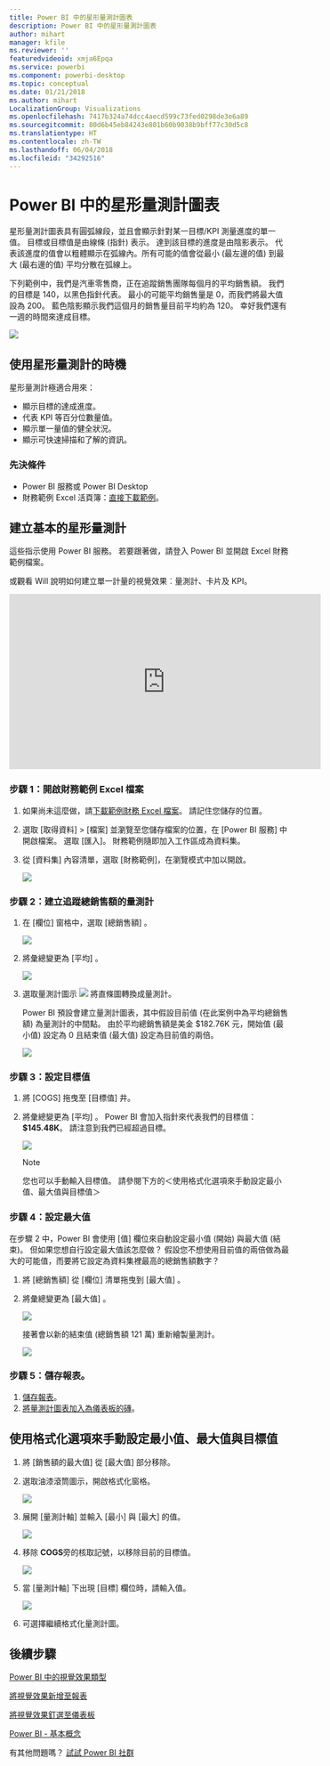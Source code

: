 ```yaml
---
title: Power BI 中的星形量測計圖表
description: Power BI 中的星形量測計圖表
author: mihart
manager: kfile
ms.reviewer: ''
featuredvideoid: xmja6Epqa
ms.service: powerbi
ms.component: powerbi-desktop
ms.topic: conceptual
ms.date: 01/21/2018
ms.author: mihart
LocalizationGroup: Visualizations
ms.openlocfilehash: 7417b324a74dcc4aecd599c73fed0298de3e6a89
ms.sourcegitcommit: 80d6b45eb84243e801b60b9038b9bff77c30d5c8
ms.translationtype: HT
ms.contentlocale: zh-TW
ms.lasthandoff: 06/04/2018
ms.locfileid: "34292516"
---
```

# <a name="radial-gauge-charts-in-power-bi"></a>Power BI 中的星形量測計圖表
星形量測計圖表具有圓弧線段，並且會顯示針對某一目標/KPI 測量進度的單一值。  目標或目標值是由線條 (指針) 表示。 達到該目標的進度是由陰影表示。  代表該進度的值會以粗體顯示在弧線內。所有可能的值會從最小 (最左邊的值) 到最大 (最右邊的值) 平均分散在弧線上。

下列範例中，我們是汽車零售商，正在追蹤銷售團隊每個月的平均銷售額。 我們的目標是 140，以黑色指針代表。  最小的可能平均銷售量是 0，而我們將最大值設為 200。  藍色陰影顯示我們這個月的銷售量目前平均約為 120。 幸好我們還有一週的時間來達成目標。

![](media/power-bi-visualization-radial-gauge-charts/gauge_m.png)

## <a name="when-to-use-a-radial-gauge"></a>使用星形量測計的時機
星形量測計極適合用來：

* 顯示目標的達成進度。
* 代表 KPI 等百分位數量值。
* 顯示單一量值的健全狀況。
* 顯示可快速掃描和了解的資訊。

### <a name="prerequisites"></a>先決條件
 - Power BI 服務或 Power BI Desktop
 - 財務範例 Excel 活頁簿：[直接下載範例](http://go.microsoft.com/fwlink/?LinkID=521962)。

## <a name="create-a-basic-radial-gauge"></a>建立基本的星形量測計
這些指示使用 Power BI 服務。 若要跟著做，請登入 Power BI 並開啟 Excel 財務範例檔案。  

或觀看 Will 說明如何建立單一計量的視覺效果︰量測計、卡片及 KPI。

<iframe width="560" height="315" src="https://www.youtube.com/embed/xmja6EpqaO0?list=PL1N57mwBHtN0JFoKSR0n-tBkUJHeMP2cP" frameborder="0" allowfullscreen></iframe>

### <a name="step-1-open-the-financial-sample-excel-file"></a>步驟 1：開啟財務範例 Excel 檔案
1. 如果尚未這麼做，請[下載範例財務 Excel 檔案](sample-financial-download.md)。 請記住您儲存的位置。

2. 選取 [取得資料] \> [檔案] 並瀏覽至您儲存檔案的位置，在 [Power BI 服務] 中開啟檔案。 選取 [匯入]。 財務範例隨即加入工作區成為資料集。

3. 從 [資料集] 內容清單，選取 [財務範例]，在瀏覽模式中加以開啟。

    ![](media/power-bi-visualization-radial-gauge-charts/power-bi-dataset.png)

### <a name="step-2-create-a-gauge-to-track-gross-sales"></a>步驟 2：建立追蹤總銷售額的量測計
1. 在 [欄位]  窗格中，選取 [總銷售額] 。
   
   ![](media/power-bi-visualization-radial-gauge-charts/grosssalesvalue_new.png)
2. 將彙總變更為 [平均] 。
   
   ![](media/power-bi-visualization-radial-gauge-charts/changetoaverage_new.png)
3. 選取量測計圖示 ![](media/power-bi-visualization-radial-gauge-charts/gaugeicon_new.png) 將直條圖轉換成量測計。
   
   Power BI 預設會建立量測計圖表，其中假設目前值 (在此案例中為平均總銷售額) 為量測計的中間點。 由於平均總銷售額是美金 $182.76K 元，開始值 (最小值) 設定為 0 且結束值 (最大值) 設定為目前值的兩倍。
   
   ![](media/power-bi-visualization-radial-gauge-charts/gauge_no_target.png)

### <a name="step-3-set-a-target-value"></a>步驟 3：設定目標值
1. 將 [COGS]  拖曳至 [目標值]  井。
2. 將彙總變更為 [平均] 。
   Power BI 會加入指針來代表我們的目標值：**$145.48K**。 請注意到我們已經超過目標。
   
   ![](media/power-bi-visualization-radial-gauge-charts/gaugeinprogress_new.png)
   
   > [!NOTE]
   > 您也可以手動輸入目標值。  請參閱下方的＜使用格式化選項來手動設定最小值、最大值與目標值＞
   > 
   > 

### <a name="step-4-set-a-maximum-value"></a>步驟 4：設定最大值
在步驟 2 中，Power BI 會使用 [值] 欄位來自動設定最小值 (開始) 與最大值 (結束)。  但如果您想自行設定最大值該怎麼做？  假設您不想使用目前值的兩倍做為最大的可能值，而要將它設定為資料集裡最高的總銷售額數字？ 

1. 將 [總銷售額]  從 [欄位]  清單拖曳到 [最大值]  。
2. 將彙總變更為 [最大值] 。
   
   ![](media/power-bi-visualization-radial-gauge-charts/setmaximum_new.png)
   
   接著會以新的結束值 (總銷售額 121 萬) 重新繪製量測計。
   
   ![](media/power-bi-visualization-radial-gauge-charts/power-bi-final-gauge.png)

### <a name="step-5-save-your-report"></a>步驟 5：儲存報表。
1. [儲存報表](service-report-save.md)。
2. [將量測計圖表加入為儀表板的磚](service-dashboard-tiles.md)。 

## <a name="use-formatting-options-to-manually-set-minimum-maximum-and-target-values"></a>使用格式化選項來手動設定最小值、最大值與目標值
1. 將 [銷售額的最大值]  從 [最大值]  部分移除。
2. 選取油漆滾筒圖示，開啟格式化窗格。
   
   ![](media/power-bi-visualization-radial-gauge-charts/power-bi-roller.png)
3. 展開 [量測計軸]  並輸入 [最小]  與 [最大] 的值。
   
    ![](media/power-bi-visualization-radial-gauge-charts/power-bi-gauge-axis.png)
4. 移除 **COGS**旁的核取記號，以移除目前的目標值。
   
    ![](media/power-bi-visualization-radial-gauge-charts/pbi_remove_target.png)
5. 當 [量測計軸]  下出現 [目標] 欄位時，請輸入值。
   
    ![](media/power-bi-visualization-radial-gauge-charts/power-bi-gauge-target.png)
6. 可選擇繼續格式化量測計圖。

## <a name="next-steps"></a>後續步驟
[Power BI 中的視覺效果類型](power-bi-visualization-types-for-reports-and-q-and-a.md)

[將視覺效果新增至報表](power-bi-report-add-visualizations-i.md)

[將視覺效果釘選至儀表板](service-dashboard-pin-tile-from-report.md)

[Power BI - 基本概念](service-basic-concepts.md)

有其他問題嗎？ [試試 Power BI 社群](http://community.powerbi.com/)

